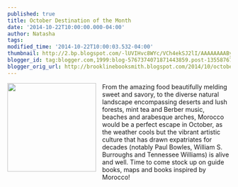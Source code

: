 ```yaml
---
published: true
title: October Destination of the Month
date: '2014-10-22T10:00:00.000-04:00'
author: Natasha
tags: 
modified_time: '2014-10-22T10:00:03.532-04:00'
thumbnail: http://2.bp.blogspot.com/-lUVIHvc8WYc/VCh4ekSJ2lI/AAAAAAAAByk/ZZJGLUtwpSg/s72-c/destmomorocco.jpg
blogger_id: tag:blogger.com,1999:blog-5767374071871443859.post-1355876729449077827
blogger_orig_url: http://brooklinebooksmith.blogspot.com/2014/10/october-destination-of-month.html
---
```


<div class="separator" style="clear: both; text-align: left;"><a href="http://2.bp.blogspot.com/-lUVIHvc8WYc/VCh4ekSJ2lI/AAAAAAAAByk/ZZJGLUtwpSg/s1600/destmomorocco.jpg" imageanchor="1" style="clear: left; float: left; margin-bottom: 1em; margin-right: 1em;"><img border="0" src="http://2.bp.blogspot.com/-lUVIHvc8WYc/VCh4ekSJ2lI/AAAAAAAAByk/ZZJGLUtwpSg/s1600/destmomorocco.jpg" height="200" width="200" /></a>From the amazing food beautifully melding sweet and savory, to the diverse natural landscape encompassing deserts and lush forests, mint tea and Berber music, beaches and arabesque arches, Morocco would be a perfect escape in October, as the weather cools but the vibrant artistic culture that has drawn expatriates for decades (notably Paul Bowles, William S. Burroughs and Tennessee Williams) is alive and well. Time to come stock up on guide books, maps and books inspired by Morocco!</div><br />